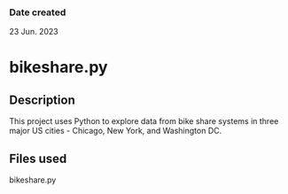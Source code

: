 ### Date created
23 Jun. 2023

# bikeshare.py

## Description
This project uses Python to explore data from bike share systems in three major
US cities - Chicago, New York, and Washington DC.

## Files used
bikeshare.py